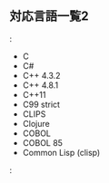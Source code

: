 ## 対応言語一覧2

:  

* C
* C#
* C++ 4.3.2
* C++ 4.8.1
* C++11
* C99 strict
* CLIPS
* Clojure
* COBOL
* COBOL 85
* Common Lisp (clisp)

: